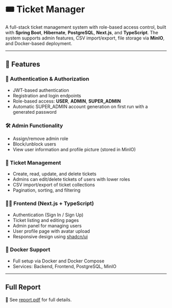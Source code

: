 # 🎟️ Ticket Manager

A full-stack ticket management system with role-based access control, built with **Spring Boot**, **Hibernate**, **PostgreSQL**, **Next.js**, and **TypeScript**. The system supports admin features, CSV import/export, file storage via **MinIO**, and Docker-based deployment.

---

## 🚀 Features

### 🔐 Authentication & Authorization
- JWT-based authentication
- Registration and login endpoints
- Role-based access: **USER**, **ADMIN**, **SUPER_ADMIN**
- Automatic SUPER_ADMIN account generation on first run with a generated password

### 🛠️ Admin Functionality
- Assign/remove admin role
- Block/unblock users
- View user information and profile picture (stored in MinIO)

### 🎫 Ticket Management
- Create, read, update, and delete tickets
- Admins can edit/delete tickets of users with lower roles
- CSV import/export of ticket collections
- Pagination, sorting, and filtering

### 🧑‍💻 Frontend (Next.js + TypeScript)
- Authentication (Sign In / Sign Up)
- Ticket listing and editing pages
- Admin panel for managing users
- User profile page with avatar upload
- Responsive design using [shadcn/ui](https://ui.shadcn.com/)

### 🐳 Docker Support
- Full setup via Docker and Docker Compose
- Services: Backend, Frontend, PostgreSQL, MinIO

---

## Full Report

📄 See [report.pdf](./лаб8.pdf) for full details.


